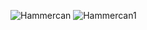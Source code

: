 ![Hammercan](https://github.com/ritesh143kr/Adapi/assets/127919799/86d013a1-4b65-490d-8c1c-35e79975f5f5)
![Hammercan1](https://github.com/ritesh143kr/Adapi/assets/127919799/934b6216-6f07-4e3a-8a6e-b64c6ffc8abf)
